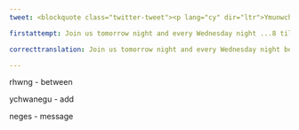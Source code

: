 ```yaml
---
tweet: <blockquote class="twitter-tweet"><p lang="cy" dir="ltr">Ymunwch â ni nos yfory a phob nos Fercher rhwng 8 a 9 am Yr Awr Gymraeg. Awr o hyrwyddo a marchnata drwy gyfrwng y Gymraeg.<br><br>Ychwanegwch yr hashnod marchnata Cymraeg <a href="https://twitter.com/hashtag/yagym?src=hash&amp;ref_src=twsrc%5Etfw">#yagym</a> i&#39;ch neges ac fe rannwn eich neges a bron i 13,000 o gyfrifon Twitter unigol 👏🏻👍🏻🏴󠁧󠁢󠁷󠁬󠁳󠁿 <a href="https://t.co/9lG8UF1bAh">pic.twitter.com/9lG8UF1bAh</a></p>&mdash; yagym🏴󠁧󠁢󠁷󠁬󠁳󠁿 Yr Awr Gymraeg (@yrawrgymraeg) <a href="https://twitter.com/yrawrgymraeg/status/1275538934227968003?ref_src=twsrc%5Etfw">June 23, 2020</a></blockquote> <script async src="https://platform.twitter.com/widgets.js" charset="utf-8"></script>

firstattempt: Join us tomorrow night and every Wednesday night ...8 til 9 for The Welsh Hour. An hour of ...and ... ..Welsh. Use the hashtag..'#yagym'  ....to....13,000 Twitter....

correcttranslation: Join us tomorrow night and every Wednesday night between 8 and 9 for The Welsh Hour. An hour of promotion and marketing through the medium of Welsh. Use the Welsh marketing hashtag '#yagym' to your message and we'll share your message with 13,000 individual Twitter accounts.

---
```


rhwng - between

ychwanegu - add

neges - message










